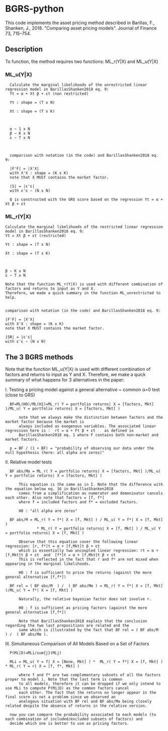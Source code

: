 # BGRS-python
This code implements the asset pricing method described in Barillas, F., Shanken, J., 2018. "Comparing asset pricing models". Journal of Finance 73, 715–754.


## Description

To function, the method requires two functions: ML_r(Y|X) and ML_u(Y|X)

### ML_u(Y|X)

      Calculate the marginal likelihoods of the unrestricted linear regression model in BarillasShanken2018 eq. 9:
      Yt = α + Xt β + εt (non restricted)
      
      Yt : shape = (T x N)
      
      Xt : shape = (T x K)
      
      
      
      α ~ 1 x N
      β ~ K x N
      ε ~ T x N
      
      
      
      comparison with notation (in the code) and BarillasShanken2018 eq. 9:
      
      |F'F| = |X'X|
      with X'X : shape = (K x K)
      note that X MUST contains the market factor.
      
      |S| = |ε'ε|
      with ε'ε ~ (N x N)
      
      Q is constructed with the GRS score based on the regression Yt = α + Xt β + εt

### ML_r(Y|X)

    Calculate the marginal likelihoods of the restricted linear regression model in BarillasShanken2018 eq. 9:
    Yt = Xt β + εt (restricted)

    Yt : shape = (T x N)

    Xt : shape = (T x K)


    
    β ~ K x N
    ε ~ T x N

    Note that the function ML_r(Y|X) is used with different combination of factors and returns to input as Y and X.
    Therefore, we made a quick summary in the function ML_unrestricted to help.


    comparison with notation (in the code) and BarillasShanken2018 eq. 9:
    
    |F'F| = |X'X|
    with X'X : shape = (K x K)
    note that X MUST contains the market factor.

    |SR| = |ε'ε|
    with ε'ε ~ (N x N)

   


## The 3 BGRS methods

  

  Note that the function ML_u(Y|X) is used with different combination of factors and returns to input as Y and X.
  Therefore, we make a quick summary of what happens for 3 alternatives in the paper:

  I. Testing a pricing model against a general alternative ~ common α=0 test (close to GRS)

      BF=ML(H0)/ML(H1)=ML_r( Y = portfolio returns| X = [factors, Mkt] )/ML_u( Y = portfolio returns| X = [factors, Mkt] )

          note that we always make the distinction between factors and the market factor because the market is
          always included as exogenous variables. The associated linear regression here is :  rt = α + Ft β + εt    as defined in
          BarillasShanken2018 eq. 1 where F contains both non-market and market factors. 

      p = BF / (1 + BF) = "probability of observing our data under the null hypothesis (here: all alpha are zeros)"

  II. Relative model tests 

      BF abs/Mα = ML_r( Y = portfolio returns| X = [factors, Mkt] )/ML_u( Y = portfolio returns| X = [factors, Mkt] )
      
          This equation is the same as in I. Note that the difference with the equation below eq. 16 in BarillasShanken2018
          comes from a simplification as numerator and demoninator cancels each other. Also note that factors = [f, f*] 
          where f = included factors and f* = excluded factors.

          H0 : "all alpha are zeros"

      BF abs/M = ML_r( Y = f*| X = [f, Mkt] ) / ML_u( Y = f*| X = [f, Mkt] )
                  * ML_r( Y = portfolio returns| X = [f, Mkt] ) / ML_u( Y = portfolio returns| X = [f, Mkt] )

          Observe that this equation cover the following linear regression: [r, f*]t = α + [f,Mkt]t β + εt
          which is essentially two uncoupled linear regression: rt = α + [f,Mkt]t β + εt  and  [f*]t = α + [f,Mkt]t β + εt
          This is reflected in the fact that r and f* are not mixed when appearing in the marginal likelihoods.

          H0 : f is sufficient to price the returns (against the more general alternative [f,f*])

      BF rel = ( BF abs/M  ) /  ( BF abs/Mα ) = ML_r( Y = f*| X = [f, Mkt] )/ML_u( Y = f*| X = [f, Mkt] )

          Naturally, the relative bayesian factor does not involve r. 

          H0 : f is sufficient as pricing factors (against the more general alternative [f,f*])

          Note that BarillasShanken2018 explain that the conclusion regarding the two last propositions are related and the
          same which is illustrated by the fact that BF rel = ( BF abs/M  ) /  ( BF abs/Mα ).

  III. Simultaneous Comparison of All Models Based on a Set of Factors

      P(Mi|D)=MLi/sum{j}(MLj) 

      MLi = ML_u( Y = f| X = [None, Mkt] ) *  ML_r( Y = f*| X = [f, Mkt] ) * ML_r( Y = r| X = [f, f*, Mkt] )

          where f and f* are two complementary subsets of all the factors proper to model i. Note that the last term is common 
          to all models, therefore it can be dropped if we only intend to use MLi to compute P(Mi|D) as the common factors cancel
          each other. The fact that the returns no longer appear in the final score is not a problem since we observed an  
          analogous situation with BF rel and BF abs/Mα being closely related despite the absence of returns in the relative version.

      now you can compare the probability associated to each models (to each combination of included/excluded subsets of factors) and
      decide which one is better to use as pricing factors.






